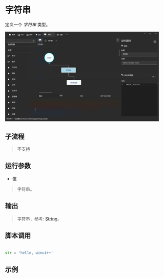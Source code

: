# 字符串 
定义一个 *字符串* 类型。

![TypeString](./images/03.png ':size=90%')

## 子流程
> 不支持


## 运行参数

* 值
> 字符串。


## 输出

> 字符串，参考: [String](./types/String.md)。    


## 脚本调用

```python

str = 'hello, winui++'

```

## 示例